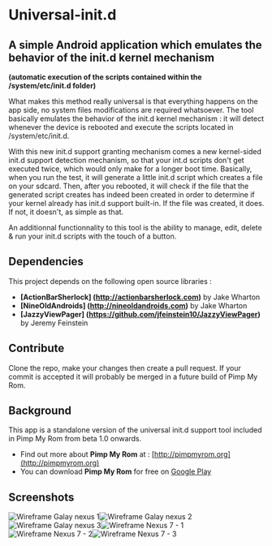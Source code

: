 Universal-init.d
================

## A simple Android application which emulates the behavior of the init.d kernel mechanism
**(automatic execution of the scripts contained within the /system/etc/init.d folder)**

What makes this method really universal is that everything happens on the app side, no system files modifications are required whatsoever. The tool basically emulates the behavior of the init.d kernel mechanism : it will detect whenever the device is rebooted and execute the scripts located in /system/etc/init.d.

With this new init.d support granting mechanism comes a new kernel-sided init.d support detection mechanism, so that your int.d scripts don't get executed twice, which would only make for a longer boot time.
Basically, when you run the test, it will generate a little init.d script which creates a file on your sdcard. Then, after you rebooted, it will check if the file that the generated script creates has indeed been created in order to determine if your kernel already has init.d support built-in. If the file was created, it does. If not, it doesn't, as simple as that.

An additionnal functionnality to this tool is the ability to manage, edit, delete & run your init.d scripts with the touch of a button.

## Dependencies
This project depends on the following open source libraries :

* **[ActionBarSherlock] (http://actionbarsherlock.com)** by Jake Wharton
* **[NineOldAndroids] (http://nineoldandroids.com)** by Jake Wharton
* **[JazzyViewPager] (https://github.com/jfeinstein10/JazzyViewPager)** by Jeremy Feinstein

## Contribute
Clone the repo, make your changes then create a pull request. If your commit is accepted it will probably be merged in a future build of Pimp My Rom.

## Background
This app is a standalone version of the universal init.d support tool included in Pimp My Rom from beta 1.0 onwards.

* Find out more about **Pimp My Rom** at : [http://pimpmyrom.org](http://pimpmyrom.org)
* You can download **Pimp My Rom** for free on [Google Play](https://play.google.com/store/apps/details?id=com.androguide.pimp.my.rom)

## Screenshots

![Wireframe Galay nexus 1](http://168.144.134.166/screenshots/framed-initd1.jpg)![Wireframe Galay nexus 2](http://168.144.134.166/screenshots/framed-initd2.jpg)![Wireframe Galay nexus 3](http://168.144.134.166/screenshots/framed_initd3.jpg)![Wireframe Nexus 7 - 1](http://168.144.134.166/screenshots/framed-initd4.jpg)![Wireframe Nexus 7 - 2](http://168.144.134.166/screenshots/framed-initd5.jpg)![Wireframe Nexus 7 - 3](http://168.144.134.166/screenshots/framed-initd6.jpg)

